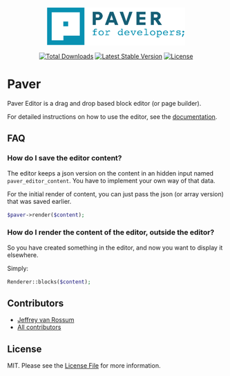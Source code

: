 <p align="center"><a href="https://vanrossum.dev" target="_blank"><img src="resources/svgs/logo.svg" width="320" alt="vanrossum.dev Logo"></a></p>

<p align="center">
<a href="https://packagist.org/packages/jeffreyvanrossum/paver"><img src="https://img.shields.io/packagist/dt/jeffreyvanrossum/paver" alt="Total Downloads"></a>
<a href="https://packagist.org/packages/jeffreyvanrossum/paver"><img src="https://img.shields.io/packagist/v/jeffreyvanrossum/paver" alt="Latest Stable Version"></a>
<a href="https://packagist.org/packages/jeffreyvanrossum/paver"><img src="https://img.shields.io/packagist/l/jeffreyvanrossum/paver" alt="License"></a>
</p>

# Paver

Paver Editor is a drag and drop based block editor (or page builder).

For detailed instructions on how to use the editor, see the [documentation](https://paver-editor.com/docs).

## FAQ

### How do I save the editor content?

The editor keeps a json version on the content in an hidden input named `paver_editor_content`. You have to implement your own way of that data.

For the initial render of content, you can just pass the json (or array version) that was saved earlier.

```php
$paver->render($content);
```

### How do I render the content of the editor, outside the editor?

So you have created something in the editor, and now you want to display it elsewhere.

Simply:

```php
Renderer::blocks($content);
```

## Contributors
* [Jeffrey van Rossum](https://github.com/jeffreyvr)
* [All contributors](https://github.com/jeffreyvr/paver/graphs/contributors)

## License
MIT. Please see the [License File](/LICENSE) for more information.
